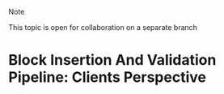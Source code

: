 > [!NOTE]
> This topic is open for collaboration on a separate branch

# Block Insertion And Validation Pipeline: Clients Perspective
